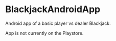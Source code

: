 # BlackjackAndroidApp

Android app of a basic player vs dealer Blackjack.

App is not currently on the Playstore.
